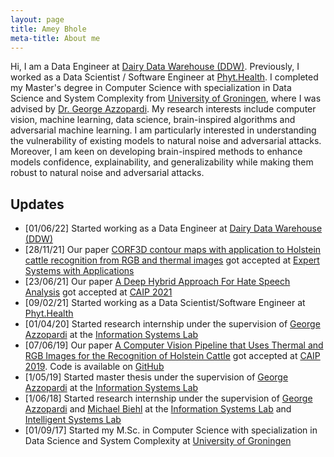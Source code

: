 ```yaml
---
layout: page
title: Amey Bhole
meta-title: About me
---
```

<div id="aboutme-section">

<p class="about-text">
Hi, I am a Data Engineer at <a target="_blank" href="https://dairydatawarehouse.com/"> Dairy Data Warehouse (DDW)</a>. Previously, I worked as a Data Scientist / Software Engineer at <a target="_blank" href="https://phyt.health/"> Phyt.Health</a>. I completed my Master's degree in Computer Science with specialization in Data Science and System Complexity from <a target="_blank" href="https://www.rug.nl/masters/computing-science/?lang=en"> University of Groningen</a>, where I was advised by <a target="_blank" href="http://www.cs.rug.nl/~george/"> Dr. George Azzopardi</a>. My research interests include computer vision, machine learning, data science, brain-inspired algorithms and adversarial machine learning. I am particularly interested in understanding the vulnerability of existing models to natural noise and adversarial attacks. Moreover, I am keen on developing brain-inspired methods to enhance models confidence, explainability, and generalizability while making them robust to natural noise and adversarial attacks.
</p>
</div>

## Updates

- [01/06/22] Started working as a Data Engineer at [Dairy Data Warehouse (DDW)](https://dairydatawarehouse.com/)
- [28/11/21] Our paper [CORF3D contour maps with application to Holstein cattle recognition from RGB and thermal images](https://www.sciencedirect.com/science/article/pii/S0957417421016511?via=ihub) got accepted at [Expert Systems with Applications](https://www.journals.elsevier.com/expert-systems-with-applications)
- [23/06/21] Our paper [A Deep Hybrid Approach For Hate Speech Analysis](https://link.springer.com/chapter/10.1007/978-3-030-89128-2_41) got accepted at [CAIP 2021](http://cyprusconferences.org/caip2021/)
- [09/02/21] Started working as a Data Scientist/Software Engineer at [Phyt.Health](https://phyt.health/)
- [01/04/20] Started research internship under the supervision of [George Azzopardi](http://www.cs.rug.nl/~george/) at the [Information Systems Lab](http://www.cs.rug.nl/infosys/)
- [07/06/19] Our paper [A Computer Vision Pipeline that Uses Thermal and RGB Images for the Recognition of Holstein Cattle](https://link.springer.com/chapter/10.1007/978-3-030-29891-3_10) got accepted at [CAIP 2019](https://caip2019.unisa.it/). Code is available on [GitHub](https://github.com/ameybhole/IIHC)
- [1/05/19] Started master thesis under the supervision of [George Azzopardi](http://www.cs.rug.nl/~george/) at the [Information Systems Lab](http://www.cs.rug.nl/infosys/)
- [1/06/18] Started research internship under the supervision of [George Azzopardi](http://www.cs.rug.nl/~george/) and [Michael Biehl](http://www.cs.rug.nl/~biehl/) at the [Information Systems Lab](http://www.cs.rug.nl/infosys/) and [Intelligent Systems Lab](http://www.cs.rug.nl/is/)
- [01/09/17] Started my M.Sc. in Computer Science with specialization in Data Science and System Complexity at [University of Groningen](https://www.rug.nl/masters/computing-science/?lang=en)
